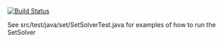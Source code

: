 [![Build Status](https://travis-ci.org/yeison/SetSolver.svg?branch=master)](https://travis-ci.org/yeison/SetSolver)

See src/test/java/set/SetSolverTest.java for examples of how to run the SetSolver